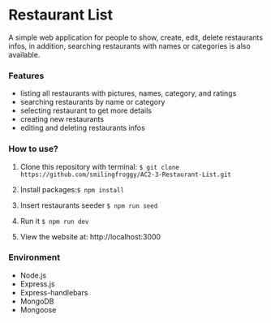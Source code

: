 # Restaurant List
A simple web application for people to show, create, edit, delete restaurants infos, in addition, searching restaurants with names or categories is also available.

### Features
- listing all restaurants with pictures, names, category, and ratings
- searching restaurants by name or category
- selecting restaurant to get more details
- creating new restaurants
- editing and deleting restaurants infos

### How to use?
1. Clone this repository with terminal:
```$ git clone https://github.com/smilingfroggy/AC2-3-Restaurant-List.git```

2. Install packages:```$ npm install ```

3. Insert restaurants seeder ```$ npm run seed```

4. Run it ```$ npm run dev```

5. View the website at: http://localhost:3000

### Environment
- Node.js
- Express.js
- Express-handlebars
- MongoDB
- Mongoose
